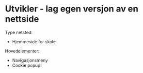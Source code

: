 # Utvikler - lag egen versjon av en nettside

Type netsted:
* Hjemmeside for skole

Hovedelementer:
* Navigasjonsmeny
* Cookie popup!